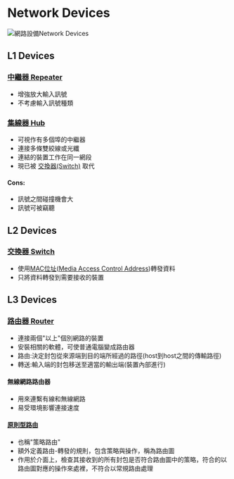 # Network Devices
![網路設備Network Devices](./pic/networkdevices.png)

## L1 Devices
### [中繼器 Repeater](https://zh.wikipedia.org/wiki/%E4%B8%AD%E7%BB%A7%E5%99%A8)
  - 增強放大輸入訊號
  - 不考慮輸入訊號種類
### [集線器 Hub](https://zh.wikipedia.org/wiki/%E9%9B%86%E7%B7%9A%E5%99%A8)
  - 可視作有多個埠的中繼器
  - 連接多條雙絞線或光纖
  - 連結的裝置工作在同一網段
  - 現已被 [交換器(Switch)](#交換器-switch) 取代
#### Cons:
  - 訊號之間碰撞機會大
  - 訊號可被竊聽
## L2 Devices
### [交換器 Switch](https://zh.wikipedia.org/wiki/%E7%B6%B2%E8%B7%AF%E4%BA%A4%E6%8F%9B%E5%99%A8)
  - 使用[MAC位址](https://zh.wikipedia.org/wiki/MAC%E5%9C%B0%E5%9D%80)([Media Access Control Address](https://en.wikipedia.org/wiki/MAC_address))轉發資料
  - 只將資料轉發到需要接收的裝置
## L3 Devices
### [路由器 Router](https://zh.wikipedia.org/wiki/%E8%B7%AF%E7%94%B1%E5%99%A8)
  - 連接兩個"以上"個別網路的裝置
  - 安裝相關的軟體，可使普通電腦變成路由器
  - 路由:決定封包從來源端到目的端所經過的路徑(host到host之間的傳輸路徑)
  - 轉送:輸入端的封包移送至適當的輸出端(裝置內部進行)
#### 無線網路路由器
  - 用來連繫有線和無線網路
  - 易受環境影響連接速度
#### [原則型路由](https://zh.wikipedia.org/wiki/%E5%8E%9F%E5%89%87%E5%9E%8B%E8%B7%AF%E7%94%B1)
  - 也稱"策略路由"
  - 額外定義路由-轉發的規則，包含策略與操作，稱為路由圖
  - 作用於介面上，檢查其接收到的所有封包是否符合路由圖中的策略，符合的以路由圖對應的操作來處裡，不符合以常規路由處理
